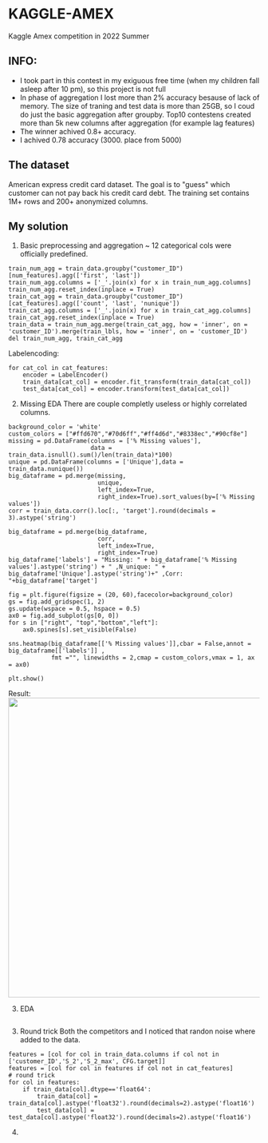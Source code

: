 # KAGGLE-AMEX
Kaggle Amex competition in 2022 Summer

## INFO:
- I took part in this contest in my exiguous free time (when my children fall asleep after 10 pm), so this project is not full
- In phase of aggregation I lost more than 2% accuracy besause of lack of memory. The size of traning and test data is more than 25GB, so I coud do just the basic aggregation after groupby. Top10 contestens created more than 5k new columns after aggregation (for example lag features)   
- The winner achived 0.8+ accuracy.
- I achived 0.78 accuracy (3000. place from 5000)

## The dataset

American express credit card dataset.
The goal is to "guess" which customer can not pay back his credit card debt.
The training set contains 1M+ rows and 200+ anonymized columns.

## My solution
1. Basic preprocessing and aggregation
~ 12 categorical cols were officially predefined.
```
train_num_agg = train_data.groupby("customer_ID")[num_features].agg(['first', 'last'])
train_num_agg.columns = ['_'.join(x) for x in train_num_agg.columns]
train_num_agg.reset_index(inplace = True)
train_cat_agg = train_data.groupby("customer_ID")[cat_features].agg(['count', 'last', 'nunique'])
train_cat_agg.columns = ['_'.join(x) for x in train_cat_agg.columns]
train_cat_agg.reset_index(inplace = True)
train_data = train_num_agg.merge(train_cat_agg, how = 'inner', on = 'customer_ID').merge(train_lbls, how = 'inner', on = 'customer_ID')
del train_num_agg, train_cat_agg
```
Labelencoding:
```
for cat_col in cat_features:
    encoder = LabelEncoder()
    train_data[cat_col] = encoder.fit_transform(train_data[cat_col])
    test_data[cat_col] = encoder.transform(test_data[cat_col])
```
2. Missing EDA
There are couple completly useless or highly correlated columns.
```
background_color = 'white'
custom_colors = ["#ffd670","#70d6ff","#ff4d6d","#8338ec","#90cf8e"]
missing = pd.DataFrame(columns = ['% Missing values'],
                       data = train_data.isnull().sum()/len(train_data)*100)
unique = pd.DataFrame(columns = ['Unique'],data = train_data.nunique())
big_dataframe = pd.merge(missing, 
                         unique, 
                         left_index=True, 
                         right_index=True).sort_values(by=['% Missing values'])
corr = train_data.corr().loc[:, 'target'].round(decimals = 3).astype('string')

big_dataframe = pd.merge(big_dataframe, 
                         corr, 
                         left_index=True, 
                         right_index=True)
big_dataframe['labels'] = "Missing: " + big_dataframe['% Missing values'].astype('string') + " ,N_unique: " + big_dataframe['Unique'].astype('string')+" ,Corr: "+big_dataframe['target']

fig = plt.figure(figsize = (20, 60),facecolor=background_color)
gs = fig.add_gridspec(1, 2)
gs.update(wspace = 0.5, hspace = 0.5)
ax0 = fig.add_subplot(gs[0, 0])
for s in ["right", "top","bottom","left"]:
    ax0.spines[s].set_visible(False)

sns.heatmap(big_dataframe[['% Missing values']],cbar = False,annot = big_dataframe[['labels']] ,
            fmt ="", linewidths = 2,cmap = custom_colors,vmax = 1, ax = ax0)

plt.show()   
```
Result:
<img src="images/missing4.png" width="600">

3. EDA

```
```

3. Round trick
Both the competitors and I noticed that randon noise where added to the data.
```
features = [col for col in train_data.columns if col not in ['customer_ID','S_2','S_2_max', CFG.target]]
features = [col for col in features if col not in cat_features]
# round trick
for col in features:
    if train_data[col].dtype=='float64':
        train_data[col] = train_data[col].astype('float32').round(decimals=2).astype('float16')
        test_data[col] = test_data[col].astype('float32').round(decimals=2).astype('float16')
```


4. 

